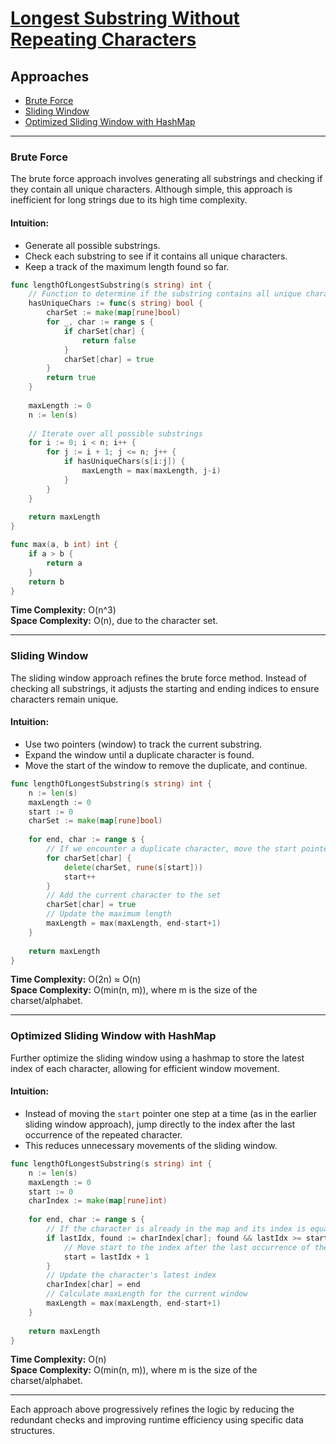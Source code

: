# [Longest Substring Without Repeating Characters](https://leetcode.com/problems/longest-substring-without-repeating-characters/)

## Approaches
- [Brute Force](#brute-force)
- [Sliding Window](#sliding-window)
- [Optimized Sliding Window with HashMap](#optimized-sliding-window-with-hashmap)

---

### Brute Force

The brute force approach involves generating all substrings and checking if they contain all unique characters. Although simple, this approach is inefficient for long strings due to its high time complexity.

#### Intuition:
- Generate all possible substrings.
- Check each substring to see if it contains all unique characters.
- Keep a track of the maximum length found so far.

```go
func lengthOfLongestSubstring(s string) int {
    // Function to determine if the substring contains all unique characters
    hasUniqueChars := func(s string) bool {
        charSet := make(map[rune]bool)
        for _, char := range s {
            if charSet[char] {
                return false
            }
            charSet[char] = true
        }
        return true
    }
    
    maxLength := 0
    n := len(s)
    
    // Iterate over all possible substrings
    for i := 0; i < n; i++ {
        for j := i + 1; j <= n; j++ {
            if hasUniqueChars(s[i:j]) {
                maxLength = max(maxLength, j-i)
            }
        }
    }
    
    return maxLength
}

func max(a, b int) int {
    if a > b {
        return a
    }
    return b
}
```

**Time Complexity:** O(n^3)  
**Space Complexity:** O(n), due to the character set.

---

### Sliding Window

The sliding window approach refines the brute force method. Instead of checking all substrings, it adjusts the starting and ending indices to ensure characters remain unique.

#### Intuition:
- Use two pointers (window) to track the current substring.
- Expand the window until a duplicate character is found.
- Move the start of the window to remove the duplicate, and continue.

```go
func lengthOfLongestSubstring(s string) int {
    n := len(s)
    maxLength := 0
    start := 0
    charSet := make(map[rune]bool)
    
    for end, char := range s {
        // If we encounter a duplicate character, move the start pointer
        for charSet[char] {
            delete(charSet, rune(s[start]))
            start++
        }
        // Add the current character to the set
        charSet[char] = true
        // Update the maximum length
        maxLength = max(maxLength, end-start+1)
    }
    
    return maxLength
}
```

**Time Complexity:** O(2n) ≈ O(n)  
**Space Complexity:** O(min(n, m)), where m is the size of the charset/alphabet.

---

### Optimized Sliding Window with HashMap

Further optimize the sliding window using a hashmap to store the latest index of each character, allowing for efficient window movement.

#### Intuition:
- Instead of moving the `start` pointer one step at a time (as in the earlier sliding window approach), jump directly to the index after the last occurrence of the repeated character.
- This reduces unnecessary movements of the sliding window.

```go
func lengthOfLongestSubstring(s string) int {
    n := len(s)
    maxLength := 0
    start := 0
    charIndex := make(map[rune]int)
    
    for end, char := range s {
        // If the character is already in the map and its index is equal or after start
        if lastIdx, found := charIndex[char]; found && lastIdx >= start {
            // Move start to the index after the last occurrence of the current character
            start = lastIdx + 1
        }
        // Update the character's latest index
        charIndex[char] = end
        // Calculate maxLength for the current window
        maxLength = max(maxLength, end-start+1)
    }
    
    return maxLength
}
```

**Time Complexity:** O(n)  
**Space Complexity:** O(min(n, m)), where m is the size of the charset/alphabet.

---

Each approach above progressively refines the logic by reducing the redundant checks and improving runtime efficiency using specific data structures.

